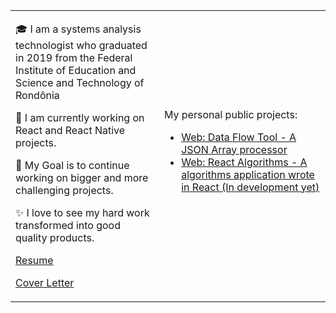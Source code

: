 <table>
  <tr>
    <td valign="center">
      <p>🎓 I am a systems analysis technologist who graduated in 2019 from the Federal Institute of Education and Science and Technology of Rondônia</p>
      <p>🌱 I am currently working on React and React Native projects.</p>
      <p>🎯 My Goal is to continue working on bigger and more challenging projects.</p>
      <p>✨ I love to see my hard work transformed into good quality products.</p>
      <p><a href="https://github.com/IgorColetoBueno/IgorColetoBueno/blob/main/Resume.md" target="_blank">Resume</a></p>
      <p><a href="https://github.com/IgorColetoBueno/IgorColetoBueno/blob/main/CoverLetter.md" target="_blank">Cover Letter</a></p>
    </td>
    <td width="250" valign="center">
      My personal public projects:
      <ul>
        <li>
          <a href="https://data-flow-tool.vercel.app/" target="_blank">Web: Data Flow Tool - A JSON Array processor</a>
        </li>
        <li>
          <a href="https://react-algorithms.vercel.app" target="_blank">Web: React Algorithms - A algorithms application wrote in React (In development yet)</a>
        </li>
      </ul> 
    </td>    
  </tr>
</table>
